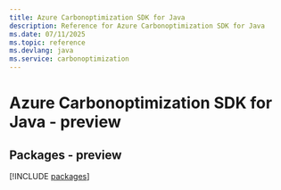 ```yaml
---
title: Azure Carbonoptimization SDK for Java
description: Reference for Azure Carbonoptimization SDK for Java
ms.date: 07/11/2025
ms.topic: reference
ms.devlang: java
ms.service: carbonoptimization
---
```

# Azure Carbonoptimization SDK for Java - preview
## Packages - preview
[!INCLUDE [packages](carbonoptimization-index.md)]